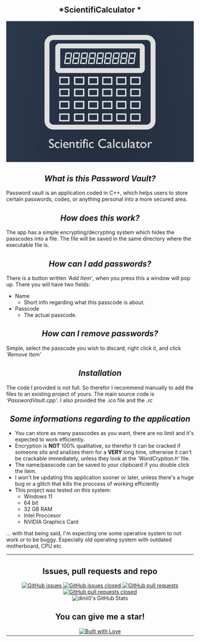 # <h2 align=center>*ScientifiCalculator *</h2>

<p align="center">
   <img src= "https://github.com/dinii0/ScientifiCalculator/blob/main/ScientifiCalculator/background.jpg?raw=true">
</p>

## <h2 align=center>*What is this Password Vault?* </h2>
Password vault is an application coded in C++, which helps users to store certain passwords, codes, or anything personal into a more secured area.

## <h2 align=center>*How does this work?* </h2>
The app has a simple encrypting/decrypting system which hides the passcodes into a file. The file will be saved in the same directory where the executable file is.

## <h2 align=center>*How can I add passwords?* </h2>
There is a button written *'Add Item'*, when you press this a window will pop up. There you will have two fields:
+ Name
   - Short info regarding what this passcode is about.
+ Passcode
   - The actual passcode.
   
## <h2 align=center>*How can I remove passwords?* </h2>
Simple, select the passcode you wish to discard, right click it, and click *'Remove Item'*

## <h2 align=center>*Installation* </h2>
The code I provided is not full. So therefor I recommend manually to add the files to an existing project of yours. The main source code is *'PasswordVault.cpp'*. I also provided the *.ico* file and the *.rc*

## <h2 align=center>*Some informations regarding to the application* </h2>
- You can store as many passcodes as you want, there are no limit and it's expected to work efficiently.
- Encryption is **NOT** 100% qualitative, so therefor It can be cracked if someone sits and analizes them for a **VERY** long time, otherwise it can't be crackable immediately, unless they look at the *'WordCryption.h'* file.
- The name/passcode can be saved to your clipboard if you double click the item.
- I won't be updating this application sooner or later, unless there's a huge bug or a glitch that kills the proccess of working efficiently
- This project was tested on this system:
   + Windows 11
   + 64 bit
   + 32 GB RAM
   + Intel Proccesor
   + NVIDIA Graphics Card

... with that being said, I'm expecting one some operative system to not work or to be buggy. Especially old operating system with outdated motherboard, CPU etc.

<table align="center">
  <tr>
    <td align="center">
      <h2>Issues, pull requests and repo</h2>
      <a href="https://github.com/dinii0/PasswordVault/issues">
        <img src="https://img.shields.io/github/issues/dinii0/PasswordVault" alt="GitHub issues">
      </a>
      <a href="https://github.com/dinii0/PasswordVault/issues?q=is%3Aissue+is%3Aclosed">
        <img src="https://img.shields.io/github/issues-closed/dinii0/PasswordVault" alt="GitHub issues closed">
      </a>
      <a href="https://github.com/dinii0/PasswordVault/pulls">
        <img src="https://img.shields.io/github/issues-pr/dinii0/PasswordVault" alt="GitHub pull requests">
      </a>
      <a href="https://github.com/dinii0/PasswordVault/pulls?q=is%3Apr+is%3Aclosed">
        <img src="https://img.shields.io/github/issues-pr-closed/dinii0/PasswordVault" alt="GitHub pull requests closed">
      </a>
      <br>
      <img src="https://github-readme-stats.vercel.app/api?username=dinii0&show_icons=true" alt="dinii0's GitHub Stats">
      <br>
      <h2>You can give me a star!</h2>
      <a href="https://github.com/dinii0/PasswordVault/stargazers">
        <img src="https://www.builtwithlovellc.com/wp-content/uploads/2022/01/cropped-built-with-love-logo-5.png" alt="Built with Love">
      </a>
    </td>
  </tr>
</table>

